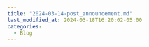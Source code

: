 ```yaml
---
title: "2024-03-14-post_announcement.md"
last_modified_at: 2024-03-18T16:20:02-05:00
categories:
  - Blog
---
```


